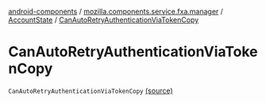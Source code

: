 [android-components](../../index.md) / [mozilla.components.service.fxa.manager](../index.md) / [AccountState](index.md) / [CanAutoRetryAuthenticationViaTokenCopy](./-can-auto-retry-authentication-via-token-copy.md)

# CanAutoRetryAuthenticationViaTokenCopy

`CanAutoRetryAuthenticationViaTokenCopy` [(source)](https://github.com/mozilla-mobile/android-components/blob/master/components/service/firefox-accounts/src/main/java/mozilla/components/service/fxa/manager/State.kt#L18)